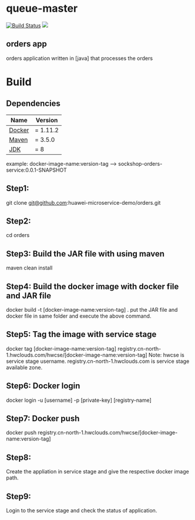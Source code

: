 # queue-master

[![Build Status](https://travis-ci.org/microservices-demo/shipping.svg?branch=master)](https://travis-ci.org/microservices-demo/orders)
[![](https://images.microbadger.com/badges/image/weaveworksdemos/orders.svg)](http://microbadger.com/images/weaveworksdemos/orders "Get your own image badge on microbadger.com")


orders app
---
orders application written in [java] that processes the orders

# Build

## Dependencies

<table>
  <thead>
    <tr>
      <th>Name</th>
      <th>Version</th>
    </tr>
  </thead>
  <tbody>
    <tr>
      <td><a href="https://docker.com">Docker</a></td>
      <td>= 1.11.2</td>
    </tr>
    <tr>
      <td><a href="https://maven.com">Maven</a></td>
      <td>= 3.5.0</td>
    </tr>
    <tr>
      <td><a href="https://oracle.com">JDK</a></td>
      <td>= 8</td>
    </tr>
  </tbody>
</table>

example: docker-image-name:version-tag --> sockshop-orders-service:0.0.1-SNAPSHOT

## Step1: 
git clone git@github.com:huawei-microservice-demo/orders.git

## Step2:
cd orders

## Step3: Build the JAR file with using maven
maven clean install

## Step4: Build the docker image with docker file and JAR file
docker build -t [docker-image-name:version-tag] .
put the JAR file and docker file in same folder and execute the above command.

## Step5: Tag the image with service stage
docker tag [docker-image-name:version-tag]  registry.cn-north-1.hwclouds.com/hwcse/[docker-image-name:version-tag]
Note: hwcse is service stage username.
      registry.cn-north-1.hwclouds.com is service stage available zone.
      
## Step6: Docker login
docker login -u [username] -p [private-key] [registry-name]

## Step7: Docker push
docker push registry.cn-north-1.hwclouds.com/hwcse/[docker-image-name:version-tag]

## Step8: 
Create the appliation in service stage and give the respective docker image path.

## Step9: 
Login to the service stage and check the status of application.
